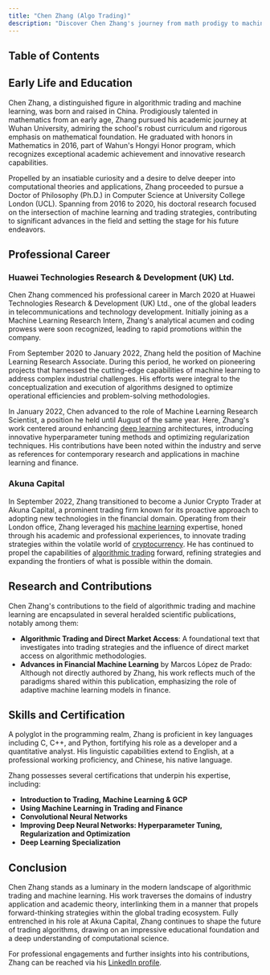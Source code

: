```yaml
---
title: "Chen Zhang (Algo Trading)"
description: "Discover Chen Zhang's journey from math prodigy to machine learning expert at Akuna Capital Explore his impactful contributions to algorithmic trading."
---
```




## Table of Contents

## Early Life and Education

Chen Zhang, a distinguished figure in algorithmic trading and machine learning, was born and raised in China. Prodigiously talented in mathematics from an early age, Zhang pursued his academic journey at Wuhan University, admiring the school's robust curriculum and rigorous emphasis on mathematical foundation. He graduated with honors in Mathematics in 2016, part of Wahun's Hongyi Honor program, which recognizes exceptional academic achievement and innovative research capabilities.

Propelled by an insatiable curiosity and a desire to delve deeper into computational theories and applications, Zhang proceeded to pursue a Doctor of Philosophy (Ph.D.) in Computer Science at University College London (UCL). Spanning from 2016 to 2020, his doctoral research focused on the intersection of machine learning and trading strategies, contributing to significant advances in the field and setting the stage for his future endeavors.

## Professional Career

### Huawei Technologies Research & Development (UK) Ltd.

Chen Zhang commenced his professional career in March 2020 at Huawei Technologies Research & Development (UK) Ltd., one of the global leaders in telecommunications and technology development. Initially joining as a Machine Learning Research Intern, Zhang's analytical acumen and coding prowess were soon recognized, leading to rapid promotions within the company. 

From September 2020 to January 2022, Zhang held the position of Machine Learning Research Associate. During this period, he worked on pioneering projects that harnessed the cutting-edge capabilities of machine learning to address complex industrial challenges. His efforts were integral to the conceptualization and execution of algorithms designed to optimize operational efficiencies and problem-solving methodologies.

In January 2022, Chen advanced to the role of Machine Learning Research Scientist, a position he held until August of the same year. Here, Zhang's work centered around enhancing [deep learning](/wiki/deep-learning) architectures, introducing innovative hyperparameter tuning methods and optimizing regularization techniques. His contributions have been noted within the industry and serve as references for contemporary research and applications in machine learning and finance.

### Akuna Capital

In September 2022, Zhang transitioned to become a Junior Crypto Trader at Akuna Capital, a prominent trading firm known for its proactive approach to adopting new technologies in the financial domain. Operating from their London office, Zhang leveraged his [machine learning](/wiki/machine-learning) expertise, honed through his academic and professional experiences, to innovate trading strategies within the volatile world of [cryptocurrency](/wiki/cryptocurrency). He has continued to propel the capabilities of [algorithmic trading](/wiki/algorithmic-trading) forward, refining strategies and expanding the frontiers of what is possible within the domain.

## Research and Contributions

Chen Zhang's contributions to the field of algorithmic trading and machine learning are encapsulated in several heralded scientific publications, notably among them:

- **Algorithmic Trading and Direct Market Access**: A foundational text that investigates into trading strategies and the influence of direct market access on algorithmic methodologies.
- **Advances in Financial Machine Learning** by Marcos López de Prado: Although not directly authored by Zhang, his work reflects much of the paradigms shared within this publication, emphasizing the role of adaptive machine learning models in finance.
  
## Skills and Certification

A polyglot in the programming realm, Zhang is proficient in key languages including C, C++, and Python, fortifying his role as a developer and a quantitative analyst. His linguistic capabilities extend to English, at a professional working proficiency, and Chinese, his native language.

Zhang possesses several certifications that underpin his expertise, including:

- **Introduction to Trading, Machine Learning & GCP**
- **Using Machine Learning in Trading and Finance**
- **Convolutional Neural Networks**
- **Improving Deep Neural Networks: Hyperparameter Tuning, Regularization and Optimization**
- **Deep Learning Specialization**

## Conclusion

Chen Zhang stands as a luminary in the modern landscape of algorithmic trading and machine learning. His work traverses the domains of industry application and academic theory, interlinking them in a manner that propels forward-thinking strategies within the global trading ecosystem. Fully entrenched in his role at Akuna Capital, Zhang continues to shape the future of trading algorithms, drawing on an impressive educational foundation and a deep understanding of computational science. 

For professional engagements and further insights into his contributions, Zhang can be reached via his [LinkedIn profile](www.linkedin.com/in/chen-zhang-phd-5440b4102).